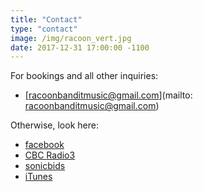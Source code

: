 ```yaml
---
title: "Contact"
type: "contact"
image: /img/racoon_vert.jpg
date: 2017-12-31 17:00:00 -1100
---
```


For bookings and all other inquiries:

*   [racoonbanditmusic@gmail.com](mailto: racoonbanditmusic@gmail.com)

Otherwise, look here:

*   [facebook](http://www.facebook.com/racoonbanditmusic)
*   [CBC Radio3](http://radio3.cbc.ca/bands/Racoon-Bandit)
*   [sonicbids](http://www.sonicbids.com/epk/epk.aspx?epk_id=216610)
*   [iTunes](http://itunes.apple.com/ca/artist/racoon-bandit/id369504253)
